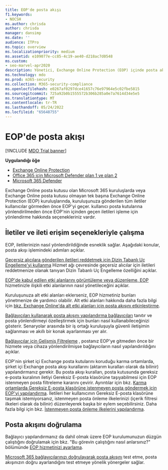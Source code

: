 ```yaml
---
title: EOP'de posta akışı
f1.keywords:
- NOCSH
ms.author: chrisda
author: chrisda
manager: dansimp
ms.date: ''
audience: ITPro
ms.topic: overview
ms.localizationpriority: medium
ms.assetid: e109077e-cc85-4c19-ae40-d218ac7d0548
ms.custom:
- seo-marvel-apr2020
description: Yönetici, Exchange Online Protection (EOP) içinde posta akışını ve yönlendirmeyi yapılandırma seçenekleri hakkında bilgi edinebilir.
ms.technology: mdo
ms.prod: m365-security
ms.collection: M365-security-compliance
ms.openlocfilehash: e0267af0297dce41657c76e97964e5c02fbe5815
ms.sourcegitcommit: 725a92b0b1555572b306b285a0e7a7614d34e5e5
ms.translationtype: MT
ms.contentlocale: tr-TR
ms.lasthandoff: 05/24/2022
ms.locfileid: "65648755"
---
```

# <a name="mail-flow-in-eop"></a>EOP'de posta akışı

[!INCLUDE [MDO Trial banner](../includes/mdo-trial-banner.md)]

**Uygulandığı öğe**
- [Exchange Online Protection](exchange-online-protection-overview.md)
- [Office 365 için Microsoft Defender plan 1 ve plan 2](defender-for-office-365.md)
- [Microsoft 365 Defender](../defender/microsoft-365-defender.md)

Exchange Online posta kutusu olan Microsoft 365 kuruluşlarda veya Exchange Online posta kutusu olmayan tek başına Exchange Online Protection (EOP) kuruluşlarında, kuruluşunuza gönderilen tüm iletiler kullanıcılar görmeden önce EOP'yi geçer. kullanıcı posta kutularına yönlendirilmeden önce EOP'nin içinden geçen iletileri işleme için yönlendirme hakkında seçenekleriniz vardır.

## <a name="working-with-messages-and-message-access-options"></a>İletiler ve ileti erişim seçenekleriyle çalışma

EOP, iletilerinizin nasıl yönlendirildiğinde esneklik sağlar. Aşağıdaki konular, posta akışı işlemindeki adımları açıklar.

[Geçersiz alıcılara gönderilen iletileri reddetmek için Dizin Tabanlı Uç Engelleme'yi kullanma](/exchange/mail-flow-best-practices/use-directory-based-edge-blocking) Hizmet ağı çevresinde geçersiz alıcılar için iletileri reddetmenize olanak tanıyan Dizin Tabanlı Uç Engelleme özelliğini açıklar.

[EOP'de kabul edilen etki alanlarını görüntüleme veya düzenleme, EOP](/exchange/mail-flow-best-practices/manage-accepted-domains/manage-accepted-domains) hizmetinizle ilişkili etki alanlarının nasıl yönetileceğini açıklar.

Kuruluşunuza alt etki alanları eklerseniz, EOP hizmetiniz bunları yönetmenize de yardımcı olabilir. Alt etki alanları hakkında daha fazla bilgi için [bkz. Exchange Online'da alt etki alanları için posta akışını etkinleştirme](/exchange/mail-flow-best-practices/manage-accepted-domains/enable-mail-flow-for-subdomains).

[Bağlayıcıları kullanarak posta akışını yapılandırma bağlayıcıları](/exchange/mail-flow-best-practices/use-connectors-to-configure-mail-flow/use-connectors-to-configure-mail-flow) tanıtır ve posta yönlendirmeyi özelleştirmek için bunları nasıl kullanabileceğinizi gösterir. Senaryolar arasında bir iş ortağı kuruluşuyla güvenli iletişimin sağlanması ve akıllı bir konak ayarlanması yer alır.

[Bağlayıcılar için Gelişmiş Filtreleme](/exchange/mail-flow-best-practices/use-connectors-to-configure-mail-flow/enhanced-filtering-for-connectors) , postanız EOP'ye gitmeden önce bir hizmete veya cihaza yönlendirilmişse bağlayıcıların nasıl yapılandırıldığını açıklar.

EOP'nin şirket içi Exchange posta kutularını koruduğu karma ortamlarda, şirket içi Exchange posta akışı kurallarını (aktarım kuralları olarak da bilinir) yapılandırmanız gerekir. Bu posta akışı kuralları, posta kutusunda gereksiz e-posta kuralının iletiyi Gereksiz E-posta klasörüne taşıyabilmesi için EOP istenmeyen posta filtreleme kararını çevirir. Ayrıntılar için bkz. [Karma ortamlarda Gereksiz E-posta klasörüne istenmeyen posta göndermek için EOP'yi yapılandırma](/exchange/standalone-eop/configure-eop-spam-protection-hybrid). İletileri her kullanıcının Gereksiz E-posta klasörüne taşımak istemiyorsanız, istenmeyen posta önleme ilkelerinizi (içerik filtresi ilkeleri olarak da bilinir) düzenleyerek başka bir eylem seçebilirsiniz. Daha fazla bilgi için bkz. [İstenmeyen posta önleme ilkelerini yapılandırma](configure-your-spam-filter-policies.md).

## <a name="verify-mail-flow"></a>Posta akışını doğrulama

Bağlayıcı yapılandırmanız da dahil olmak üzere EOP kurulumunuzun düzgün çalıştığını doğrulamak için bkz. "Bu görevin çalıştığını nasıl anlarsınız?" bölümünde [EOP hizmetinizi ayarlama](/exchange/standalone-eop/set-up-your-eop-service).

[Microsoft 365 bağlayıcılarınızı doğrulayarak posta akışını](/exchange/mail-flow-best-practices/test-mail-flow) test etme, posta akışınızın doğru ayarlandığını test etmeye yönelik yönergeler sağlar.
